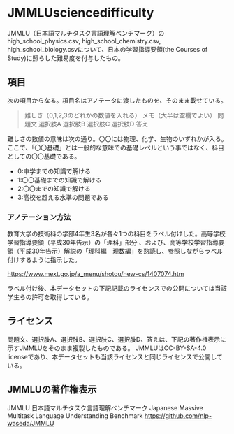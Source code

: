 # JMMLUsciencedifficulty
JMMLU（日本語マルチタスク言語理解ベンチマーク）のhigh_school_physics.csv, high_school_chemistry.csv, high_school_biology.csvについて、日本の学習指導要領(the Courses of Study)に照らした難易度を付与したもの。

## 項目
次の項目からなる。項目名はアノテータに渡したものを、そのまま載せている。

> 難しさ（0,1,2,3のどれかの数値を入れる）	メモ（大半は空欄でよい）	問題文	選択肢A	選択肢B	選択肢C	選択肢D	答え

難しさの数値の意味は次の通り。〇〇には物理、化学、生物のいずれかが入る。ここで、「〇〇基礎」とは一般的な意味での基礎レベルという事ではなく、科目としての〇〇基礎である。

* 0:中学までの知識で解ける
* 1:〇〇基礎までの知識で解ける
* 2:〇〇までの知識で解ける
* 3:高校を超える水準の問題である

### アノテーション方法

教育大学の技術科の学部4年生3名が各々1つの科目をラベル付けした。高等学校学習指導要領（平成30年告示）の「理科」部分 、および、高等学校学習指導要領（平成30年告示）解説の「理科編　理数編」を熟読し、参照しながらラベル付けするように指示した。

https://www.mext.go.jp/a_menu/shotou/new-cs/1407074.htm

ラベル付け後、本データセットの下記記載のライセンスでの公開については当該学生らの許可を取得している。

## ライセンス

問題文、選択肢A、選択肢B、選択肢C、選択肢D、答えは、下記の著作権表示に示すJMMLUをそのまま複製したものである。
JMMLUはCC-BY-SA-4.0 licenseであり、本データセットも当該ライセンスと同じライセンスで公開している。

## JMMLUの著作権表示
JMMLU
日本語マルチタスク言語理解ベンチマーク Japanese Massive Multitask Language Understanding Benchmark
https://github.com/nlp-waseda/JMMLU
